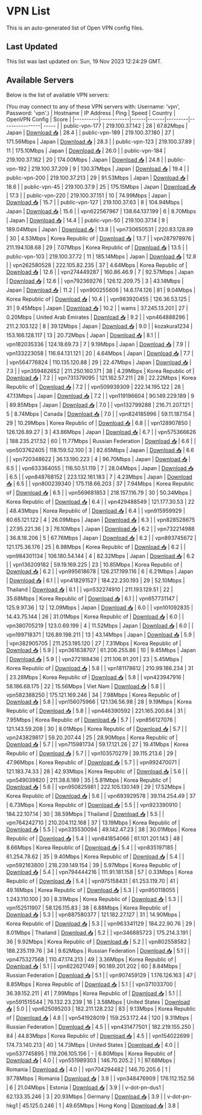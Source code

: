 # VPN List

This is an auto-generated list of Open VPN config files.

## Last Updated

This list was last updated on: Sun, 19 Nov 2023 12:24:29 GMT.

## Available Servers

Below is the list of available VPN servers:

(You may connect to any of these VPN servers with: Username: 'vpn', Password: 'vpn'.)
| Hostname | IP Address | Ping | Speed | Country | OpenVPN Config | Score |
|----------|------------|------|-------|---------|----------------| ----- |
| public-vpn-177 | 219.100.37.142 | 28 | 67.82Mbps | Japan | [Download 📥](./configs/server_0_JP.ovpn) | 28.4 |
| public-vpn-189 | 219.100.37.180 | 27 | 171.56Mbps | Japan | [Download 📥](./configs/server_1_JP.ovpn) | 28.3 |
| public-vpn-123 | 219.100.37.89 | 11 | 175.10Mbps | Japan | [Download 📥](./configs/server_2_JP.ovpn) | 26.0 |
| public-vpn-184 | 219.100.37.162 | 20 | 174.00Mbps | Japan | [Download 📥](./configs/server_3_JP.ovpn) | 24.8 |
| public-vpn-192 | 219.100.37.209 | 9 | 130.37Mbps | Japan | [Download 📥](./configs/server_4_JP.ovpn) | 19.4 |
| public-vpn-200 | 219.100.37.213 | 29 | 91.53Mbps | Japan | [Download 📥](./configs/server_5_JP.ovpn) | 18.6 |
| public-vpn-45 | 219.100.37.9 | 25 | 175.15Mbps | Japan | [Download 📥](./configs/server_6_JP.ovpn) | 17.3 |
| public-vpn-220 | 219.100.37.151 | 10 | 74.99Mbps | Japan | [Download 📥](./configs/server_7_JP.ovpn) | 15.7 |
| public-vpn-127 | 219.100.37.63 | 8 | 104.94Mbps | Japan | [Download 📥](./configs/server_8_JP.ovpn) | 15.6 |
| vpn622567967 | 138.64.137.199 | 6 | 8.70Mbps | Japan | [Download 📥](./configs/server_9_JP.ovpn) | 14.4 |
| public-vpn-50 | 219.100.37.14 | 9 | 189.04Mbps | Japan | [Download 📥](./configs/server_10_JP.ovpn) | 13.8 |
| vpn730650531 | 220.83.128.89 | 30 | 4.53Mbps | Korea Republic of | [Download 📥](./configs/server_11_KR.ovpn) | 13.7 |
| vpn287978976 | 211.194.108.68 | 29 | 7.07Mbps | Korea Republic of | [Download 📥](./configs/server_12_KR.ovpn) | 13.5 |
| public-vpn-103 | 219.100.37.72 | 11 | 185.14Mbps | Japan | [Download 📥](./configs/server_13_JP.ovpn) | 12.8 |
| vpn262580528 | 222.105.82.235 | 37 | 4.64Mbps | Korea Republic of | [Download 📥](./configs/server_14_KR.ovpn) | 12.6 |
| vpn274449287 | 160.86.46.9 | 7 | 92.57Mbps | Japan | [Download 📥](./configs/server_15_JP.ovpn) | 12.6 |
| vpn792369276 | 126.12.209.75 | 3 | 43.14Mbps | Japan | [Download 📥](./configs/server_16_JP.ovpn) | 11.2 |
| vpn900255606 | 14.6.174.126 | 81 | 9.04Mbps | Korea Republic of | [Download 📥](./configs/server_17_KR.ovpn) | 10.4 |
| vpn983920455 | 126.36.53.125 | 31 | 9.45Mbps | Japan | [Download 📥](./configs/server_18_JP.ovpn) | 10.2 |
| wams | 37.245.13.201 | 27 | 0.20Mbps | United Arab Emirates | [Download 📥](./configs/server_19_AE.ovpn) | 9.2 |
| vpn464888296 | 211.2.103.122 | 8 | 39.12Mbps | Japan | [Download 📥](./configs/server_20_JP.ovpn) | 9.0 |
| kozakura1234 | 153.166.128.117 | 13 | 20.72Mbps | Japan | [Download 📥](./configs/server_21_JP.ovpn) | 8.1 |
| vpn182035336 | 124.18.69.73 | 7 | 9.19Mbps | Japan | [Download 📥](./configs/server_22_JP.ovpn) | 7.9 |
| vpn133223058 | 116.64.131.121 | 20 | 4.64Mbps | Japan | [Download 📥](./configs/server_23_JP.ovpn) | 7.7 |
| vpn564776824 | 110.135.120.88 | 29 | 22.47Mbps | Japan | [Download 📥](./configs/server_24_JP.ovpn) | 7.3 |
| vpn359462652 | 211.250.160.171 | 38 | 4.29Mbps | Korea Republic of | [Download 📥](./configs/server_25_KR.ovpn) | 7.2 |
| vpn731379095 | 121.162.57.211 | 28 | 22.22Mbps | Korea Republic of | [Download 📥](./configs/server_26_KR.ovpn) | 7.2 |
| vpn509939309 | 222.14.195.122 | 28 | 47.13Mbps | Japan | [Download 📥](./configs/server_27_JP.ovpn) | 7.2 |
| vpn119196604 | 90.149.229.189 | 9 | 89.85Mbps | Japan | [Download 📥](./configs/server_28_JP.ovpn) | 7.0 |
| vpn132799288 | 216.71.207.121 | 5 | 8.74Mbps | Canada | [Download 📥](./configs/server_29_CA.ovpn) | 7.0 |
| vpn824185996 | 59.11.187.154 | 29 | 10.29Mbps | Korea Republic of | [Download 📥](./configs/server_30_KR.ovpn) | 6.8 |
| vpn128907850 | 126.126.89.27 | 3 | 43.86Mbps | Japan | [Download 📥](./configs/server_31_JP.ovpn) | 6.7 |
| vpn575366626 | 188.235.217.52 | 60 | 11.77Mbps | Russian Federation | [Download 📥](./configs/server_32_RU.ovpn) | 6.6 |
| vpn503762405 | 118.159.52.100 | 3 | 82.65Mbps | Japan | [Download 📥](./configs/server_33_JP.ovpn) | 6.6 |
| vpn720348622 | 36.13.190.223 | 4 | 96.70Mbps | Japan | [Download 📥](./configs/server_34_JP.ovpn) | 6.5 |
| vpn633364055 | 116.50.51.119 | 7 | 28.04Mbps | Japan | [Download 📥](./configs/server_35_JP.ovpn) | 6.5 |
| vpn848768152 | 223.132.161.183 | 7 | 4.23Mbps | Japan | [Download 📥](./configs/server_36_JP.ovpn) | 6.5 |
| vpn800239340 | 175.118.66.203 | 37 | 7.94Mbps | Korea Republic of | [Download 📥](./configs/server_37_KR.ovpn) | 6.5 |
| vpn569681853 | 218.157.116.79 | 30 | 50.34Mbps | Korea Republic of | [Download 📥](./configs/server_38_KR.ovpn) | 6.4 |
| vpn429488549 | 121.177.30.53 | 22 | 48.43Mbps | Korea Republic of | [Download 📥](./configs/server_39_KR.ovpn) | 6.4 |
| vpn915959929 | 60.65.121.122 | 4 | 26.09Mbps | Japan | [Download 📥](./configs/server_40_JP.ovpn) | 6.3 |
| vpn828528675 | 27.95.221.36 | 3 | 76.10Mbps | Japan | [Download 📥](./configs/server_41_JP.ovpn) | 6.2 |
| vpn732214988 | 36.8.18.206 | 5 | 67.76Mbps | Japan | [Download 📥](./configs/server_42_JP.ovpn) | 6.2 |
| vpn893745672 | 121.175.36.176 | 25 | 6.98Mbps | Korea Republic of | [Download 📥](./configs/server_43_KR.ovpn) | 6.2 |
| vpn984301134 | 106.180.54.144 | 4 | 82.32Mbps | Japan | [Download 📥](./configs/server_44_JP.ovpn) | 6.2 |
| vpn136209182 | 59.19.169.225 | 23 | 10.85Mbps | Korea Republic of | [Download 📥](./configs/server_45_KR.ovpn) | 6.2 |
| vpn995618678 | 126.217.199.116 | 6 | 6.21Mbps | Japan | [Download 📥](./configs/server_46_JP.ovpn) | 6.1 |
| vpn418291527 | 184.22.230.193 | 29 | 52.10Mbps | Thailand | [Download 📥](./configs/server_47_TH.ovpn) | 6.1 |
| vpn532274910 | 211.193.129.51 | 22 | 35.68Mbps | Korea Republic of | [Download 📥](./configs/server_48_KR.ovpn) | 6.1 |
| vpn657731147 | 125.9.97.36 | 12 | 12.09Mbps | Japan | [Download 📥](./configs/server_49_JP.ovpn) | 6.0 |
| vpn101092835 | 14.43.75.144 | 26 | 31.01Mbps | Korea Republic of | [Download 📥](./configs/server_50_KR.ovpn) | 6.0 |
| vpn380705219 | 123.0.69.199 | 4 | 11.52Mbps | Japan | [Download 📥](./configs/server_51_JP.ovpn) | 6.0 |
| vpn199718371 | 126.89.198.211 | 13 | 43.14Mbps | Japan | [Download 📥](./configs/server_52_JP.ovpn) | 5.9 |
| vpn382905705 | 211.253.195.120 | 27 | 7.31Mbps | Korea Republic of | [Download 📥](./configs/server_53_KR.ovpn) | 5.9 |
| vpn361638707 | 61.206.255.86 | 10 | 9.45Mbps | Japan | [Download 📥](./configs/server_54_JP.ovpn) | 5.9 |
| vpn272188436 | 211.106.91.201 | 23 | 5.45Mbps | Korea Republic of | [Download 📥](./configs/server_55_KR.ovpn) | 5.8 |
| vpn181178612 | 210.99.186.234 | 31 | 23.28Mbps | Korea Republic of | [Download 📥](./configs/server_56_KR.ovpn) | 5.8 |
| vpn423947916 | 58.186.68.175 | 22 | 15.56Mbps | Viet Nam | [Download 📥](./configs/server_57_VN.ovpn) | 5.8 |
| vpn582388250 | 175.121.169.246 | 34 | 7.98Mbps | Korea Republic of | [Download 📥](./configs/server_58_KR.ovpn) | 5.8 |
| vpn156075966 | 121.136.56.98 | 28 | 9.19Mbps | Korea Republic of | [Download 📥](./configs/server_59_KR.ovpn) | 5.8 |
| vpn446390592 | 221.165.200.84 | 31 | 7.95Mbps | Korea Republic of | [Download 📥](./configs/server_60_KR.ovpn) | 5.7 |
| vpn856127076 | 121.143.59.208 | 30 | 8.01Mbps | Korea Republic of | [Download 📥](./configs/server_61_KR.ovpn) | 5.7 |
| vpn243829817 | 59.20.207.44 | 25 | 28.90Mbps | Korea Republic of | [Download 📥](./configs/server_62_KR.ovpn) | 5.7 |
| vpn715981734 | 59.17.121.26 | 27 | 19.41Mbps | Korea Republic of | [Download 📥](./configs/server_63_KR.ovpn) | 5.7 |
| vpn103570279 | 39.115.213.6 | 29 | 47.96Mbps | Korea Republic of | [Download 📥](./configs/server_64_KR.ovpn) | 5.7 |
| vpn992470071 | 121.183.74.33 | 28 | 42.93Mbps | Korea Republic of | [Download 📥](./configs/server_65_KR.ovpn) | 5.6 |
| vpn549039820 | 211.38.6.189 | 35 | 5.81Mbps | Korea Republic of | [Download 📥](./configs/server_66_KR.ovpn) | 5.6 |
| vpn950825981 | 222.105.130.149 | 29 | 17.52Mbps | Korea Republic of | [Download 📥](./configs/server_67_KR.ovpn) | 5.6 |
| vpn693929578 | 39.114.254.49 | 37 | 6.73Mbps | Korea Republic of | [Download 📥](./configs/server_68_KR.ovpn) | 5.5 |
| vpn923390910 | 184.22.107.14 | 30 | 38.59Mbps | Thailand | [Download 📥](./configs/server_69_TH.ovpn) | 5.5 |
| vpn764242710 | 210.204.112.168 | 37 | 13.19Mbps | Korea Republic of | [Download 📥](./configs/server_70_KR.ovpn) | 5.5 |
| vpn335530094 | 49.142.47.23 | 38 | 30.01Mbps | Korea Republic of | [Download 📥](./configs/server_71_KR.ovpn) | 5.4 |
| vpn841854066 | 61.101.201.143 | 48 | 8.66Mbps | Korea Republic of | [Download 📥](./configs/server_72_KR.ovpn) | 5.4 |
| vpn835197185 | 61.254.78.62 | 35 | 9.40Mbps | Korea Republic of | [Download 📥](./configs/server_73_KR.ovpn) | 5.4 |
| vpn592163800 | 218.239.149.154 | 39 | 5.97Mbps | Korea Republic of | [Download 📥](./configs/server_74_KR.ovpn) | 5.4 |
| vpn794444216 | 111.91.181.158 | 57 | 0.33Mbps | Korea Republic of | [Download 📥](./configs/server_75_KR.ovpn) | 5.4 |
| vpn975158431 | 61.253.119.70 | 41 | 49.16Mbps | Korea Republic of | [Download 📥](./configs/server_76_KR.ovpn) | 5.3 |
| vpn950118055 | 1.243.110.100 | 30 | 8.31Mbps | Korea Republic of | [Download 📥](./configs/server_77_KR.ovpn) | 5.3 |
| vpn152511907 | 58.126.115.83 | 38 | 6.88Mbps | Korea Republic of | [Download 📥](./configs/server_78_KR.ovpn) | 5.3 |
| vpn887580377 | 121.182.27.127 | 31 | 14.90Mbps | Korea Republic of | [Download 📥](./configs/server_79_KR.ovpn) | 5.3 |
| vpn963341129 | 184.22.90.76 | 29 | 8.01Mbps | Thailand | [Download 📥](./configs/server_80_TH.ovpn) | 5.2 |
| vpn346885723 | 175.214.3.191 | 36 | 9.92Mbps | Korea Republic of | [Download 📥](./configs/server_81_KR.ovpn) | 5.2 |
| vpn802558582 | 188.235.119.76 | 34 | 9.62Mbps | Russian Federation | [Download 📥](./configs/server_82_RU.ovpn) | 5.1 |
| vpn475327568 | 110.47.174.213 | 49 | 3.36Mbps | Korea Republic of | [Download 📥](./configs/server_83_KR.ovpn) | 5.1 |
| vpn822621749 | 90.189.201.202 | 60 | 8.84Mbps | Russian Federation | [Download 📥](./configs/server_84_RU.ovpn) | 5.1 |
| vpn907459129 | 1.176.126.163 | 47 | 8.85Mbps | Korea Republic of | [Download 📥](./configs/server_85_KR.ovpn) | 5.1 |
| vpn371033700 | 36.39.152.211 | 41 | 7.99Mbps | Korea Republic of | [Download 📥](./configs/server_86_KR.ovpn) | 5.1 |
| vpn591515544 | 76.132.23.239 | 16 | 3.58Mbps | United States | [Download 📥](./configs/server_87_US.ovpn) | 5.0 |
| vpn625095203 | 182.211.128.232 | 83 | 9.13Mbps | Korea Republic of | [Download 📥](./configs/server_88_KR.ovpn) | 4.8 |
| vpn541928019 | 159.253.172.44 | 120 | 9.31Mbps | Russian Federation | [Download 📥](./configs/server_89_RU.ovpn) | 4.5 |
| vpn431477501 | 182.219.155.250 | 84 | 44.83Mbps | Korea Republic of | [Download 📥](./configs/server_90_KR.ovpn) | 4.5 |
| vpn154022699 | 174.73.140.213 | 40 | 14.73Mbps | United States | [Download 📥](./configs/server_91_US.ovpn) | 4.0 |
| vpn537745895 | 119.206.105.156 | - | 6.80Mbps | Korea Republic of | [Download 📥](./configs/server_92_KR.ovpn) | 4.0 |
| vpn551989303 | 146.70.205.2 | 1 | 97.68Mbps | Romania | [Download 📥](./configs/server_93_RO.ovpn) | 4.0 |
| vpn704294482 | 146.70.205.6 | 1 | 97.78Mbps | Romania | [Download 📥](./configs/server_94_RO.ovpn) | 3.9 |
| vpn348476909 | 176.112.152.56 | 6 | 21.04Mbps | Estonia | [Download 📥](./configs/server_95_EE.ovpn) | 3.9 |
| v-dot-pn-dus1 | 62.133.35.246 | 3 | 20.93Mbps | Germany | [Download 📥](./configs/server_96_DE.ovpn) | 3.9 |
| v-dot-pn-hkg1 | 45.125.0.246 | 1 | 49.65Mbps | Hong Kong | [Download 📥](./configs/server_97_HK.ovpn) | 3.8 |
